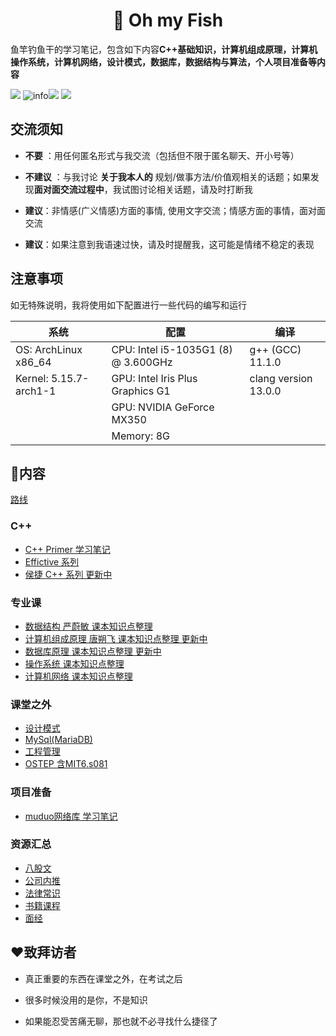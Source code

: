 <h1 align="center">📔 Oh my Fish</h1>
<div align="left">
<p>
鱼竿钓鱼干的学习笔记，包含如下内容<strong>C++基础知识，计算机组成原理，计算机操作系统，计算机网络，设计模式，数据库，数据结构与算法，个人项目准备等内容</strong>
</p>
    </div> 


[![](https://img.shields.io/badge/OS-Arch%20Linux-33aadd?style=flat-square&logo=arch-linux&logoColor=ffffff)](https://www.archlinux.org/) 
![info](https://img.shields.io/badge/Languae-C%2B%2B-green)![](https://img.shields.io/badge/Languae-markdown-orange)
![](https://img.shields.io/badge/Tools-Typora-blue)

## 交流须知

* **不要** ：用任何匿名形式与我交流（包括但不限于匿名聊天、开小号等）

* **不建议** ：与我讨论 **关于我本人的** 规划/做事方法/价值观相关的话题；如果发现**面对面交流过程中**，我试图讨论相关话题，请及时打断我

* **建议**：非情感(广义情感)方面的事情, 使用文字交流；情感方面的事情，面对面交流

* **建议**：如果注意到我语速过快，请及时提醒我，这可能是情绪不稳定的表现

  

## 注意事项

如无特殊说明，我将使用如下配置进行一些代码的编写和运行

| 系统                   | 配置                                | 编译                 |
| ---------------------- | ----------------------------------- | -------------------- |
| OS: ArchLinux  x86_64  | CPU: Intel i5-1035G1 (8) @ 3.600GHz | g++ (GCC) 11.1.0     |
| Kernel: 5.15.7-arch1-1 | GPU: Intel Iris Plus Graphics G1    | clang version 13.0.0 |
|                        | GPU: NVIDIA GeForce MX350           |                      |
|                        | Memory: 8G                          |                      |

## 📒内容

[路线](路线.md)

### C++

* [C++ Primer 学习笔记](C++/C++primer/README.md) 
* [Effictive 系列](C++/Effective/README.md)
* [侯捷 C++ 系列 更新中](/C++/侯捷C++/README.md)

### 专业课

* [数据结构 严蔚敏 课本知识点整理](专业课/数据结构%20严蔚敏/README.md)
* [计算机组成原理  唐朔飞 课本知识点整理 更新中](/专业课/计算机组成原理%20唐朔飞/README.md)
* [数据库原理 课本知识点整理 更新中](/专业课/数据库原理%20王珊/README.md)
* [操作系统 课本知识点整理]()
* [计算机网络 课本知识点整理]()

### 课堂之外

* [设计模式](/课堂之外/设计模式/README.md)
* [MySql(MariaDB)]()
* [工程管理](/课堂之外/工程管理/README.md)
* [OSTEP 含MIT6.s081](/课堂之外/OSTEP/README.md)

### 项目准备

* [muduo网络库 学习笔记](/项目准备/muduo网络库/README.md)

### 资源汇总

* [八股文](/资源汇总/八股文.md)
* [公司内推](/资源汇总/公司内推.md)
* [法律常识](/资源汇总/法律常识.md)
* [书籍课程](/资源汇总/书籍课程.md)
* [面经](/资源汇总/面经.md)

## ❤️致拜访者

* 真正重要的东西在课堂之外，在考试之后

* 很多时候没用的是你，不是知识

* 如果能忍受苦痛无聊，那也就不必寻找什么捷径了

​	

​	





